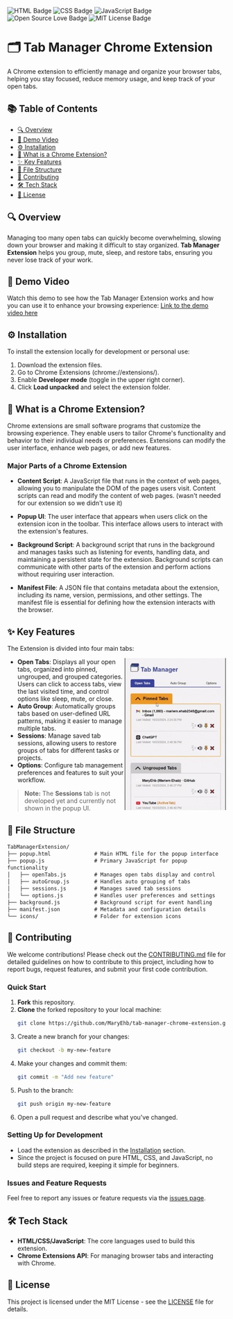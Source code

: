 ![HTML Badge](https://img.shields.io/badge/HTML-5-orange) ![CSS Badge](https://img.shields.io/badge/CSS-3-blue) ![JavaScript Badge](https://img.shields.io/badge/JavaScript-ES6-yellow) ![Open Source Love Badge](https://badges.frapsoft.com/os/v1/open-source.svg?v=103) ![MIT License Badge](https://img.shields.io/badge/license-MIT-green)

# 🗂️ Tab Manager Chrome Extension
A Chrome extension to efficiently manage and organize your browser tabs, helping you stay focused, reduce memory usage, and keep track of your open tabs.

## 📚 Table of Contents
- [🔍 Overview](#-overview)
- [🎥 Demo Video](#-demo-video)
- [⚙️ Installation](#%EF%B8%8F-installation)
- [🧩 What is a Chrome Extension?](#-what-is-a-chrome-extension)
- [✨ Key Features](#-key-features)
- [📁 File Structure](#-file-structure)
- [🤝 Contributing](#-contributing)
- [🛠️ Tech Stack](#%EF%B8%8F-tech-stack)
- [📄 License](#-license)

## 🔍 Overview
Managing too many open tabs can quickly become overwhelming, slowing down your browser and making it difficult to stay organized. **Tab Manager Extension** helps you group, mute, sleep, and restore tabs, ensuring you never lose track of your work.

## 🎥 Demo Video
Watch this demo to see how the Tab Manager Extension works and how you can use it to enhance your browsing experience:
[Link to the demo video here](https://drive.google.com/file/d/1bEkgMOSpTxdjp2_MOajCE4XS1l_BZrmO/view?usp=drive_link)

## ⚙️ Installation
To install the extension locally for development or personal use:
1. Download the extension files.
2. Go to Chrome Extensions (chrome://extensions/).
3. Enable **Developer mode** (toggle in the upper right corner).
4. Click **Load unpacked** and select the extension folder.

## 🧩 What is a Chrome Extension?
Chrome extensions are small software programs that customize the browsing experience. They enable users to tailor Chrome's functionality and behavior to their individual needs or preferences. Extensions can modify the user interface, enhance web pages, or add new features.

### Major Parts of a Chrome Extension
- **Content Script**: A JavaScript file that runs in the context of web pages, allowing you to manipulate the DOM of the pages users visit. Content scripts can read and modify the content of web pages. (wasn't needed for our extension so we didn't use it)

- **Popup UI**: The user interface that appears when users click on the extension icon in the toolbar. This interface allows users to interact with the extension's features.

- **Background Script**: A background script that runs in the background and manages tasks such as listening for events, handling data, and maintaining a persistent state for the extension. Background scripts can communicate with other parts of the extension and perform actions without requiring user interaction.

- **Manifest File**: A JSON file that contains metadata about the extension, including its name, version, permissions, and other settings. The manifest file is essential for defining how the extension interacts with the browser.

## ✨ Key Features
The Extension is divided into four main tabs:

<img align="right" height="350" src="media/readme-feature-section-gif.gif" alt="Key Features GIF">

- **Open Tabs**: Displays all your open tabs, organized into pinned, ungrouped, and grouped categories. Users can click to access tabs, view the last visited time, and control options like sleep, mute, or close.
- **Auto Group**: Automatically groups tabs based on user-defined URL patterns, making it easier to manage multiple tabs.
- **Sessions**: Manage saved tab sessions, allowing users to restore groups of tabs for different tasks or projects.
- **Options**: Configure tab management preferences and features to suit your workflow.

> **Note:** The **Sessions** tab is not developed yet and currently not shown in the popup UI.

## 📁 File Structure
```
TabManagerExtension/
├── popup.html              # Main HTML file for the popup interface
├── popup.js                # Primary JavaScript for popup functionality
│   ├── openTabs.js         # Manages open tabs display and control
│   ├── autoGroup.js        # Handles auto grouping of tabs
│   ├── sessions.js         # Manages saved tab sessions
│   └── options.js          # Handles user preferences and settings
├── background.js           # Background script for event handling
├── manifest.json           # Metadata and configuration details
└── icons/                  # Folder for extension icons
```

## 🤝 Contributing

We welcome contributions! Please check out the [CONTRIBUTING.md](CONTRIBUTING.md) file for detailed guidelines on how to contribute to this project, including how to report bugs, request features, and submit your first code contribution.

### Quick Start
1. **Fork** this repository.
2. **Clone** the forked repository to your local machine:
    ```bash
    git clone https://github.com/MaryEhb/tab-manager-chrome-extension.git
    ```
3. Create a new branch for your changes:
    ```bash
    git checkout -b my-new-feature
    ```
4. Make your changes and commit them:
    ```bash
    git commit -m "Add new feature"
    ```
5. Push to the branch:
    ```bash
    git push origin my-new-feature
    ```
6. Open a pull request and describe what you've changed.

### Setting Up for Development
- Load the extension as described in the [Installation](#%EF%B8%8F-installation) section.
- Since the project is focused on pure HTML, CSS, and JavaScript, no build steps are required, keeping it simple for beginners.

### Issues and Feature Requests
Feel free to report any issues or feature requests via the [issues page](https://github.com/MaryEhb/tab-manager-chrome-extension/issues).

## 🛠️ Tech Stack
- **HTML/CSS/JavaScript**: The core languages used to build this extension.
- **Chrome Extensions API**: For managing browser tabs and interacting with Chrome.

## 📄 License

This project is licensed under the MIT License - see the [LICENSE](LICENSE) file for details.
